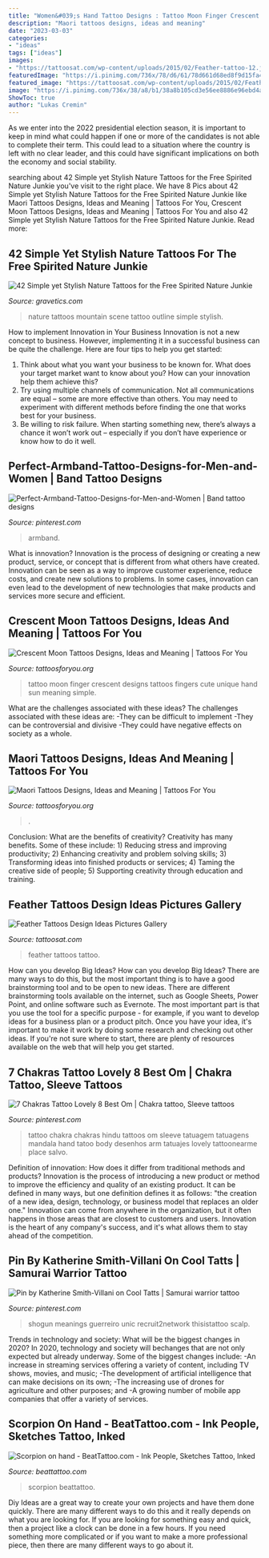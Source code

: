 ```yaml
---
title: "Women&#039;s Hand Tattoo Designs : Tattoo Moon Finger Crescent Designs Tattoos Fingers Cute Unique Hand Sun Meaning Simple"
description: "Maori tattoos designs, ideas and meaning"
date: "2023-03-03"
categories:
- "ideas"
tags: ["ideas"]
images:
- "https://tattoosat.com/wp-content/uploads/2015/02/Feather-tattoo-12.jpg"
featuredImage: "https://i.pinimg.com/736x/78/d6/61/78d661d68ed8f9d15fa4aa47c75ada0e.jpg"
featured_image: "https://tattoosat.com/wp-content/uploads/2015/02/Feather-tattoo-12.jpg"
image: "https://i.pinimg.com/736x/38/a8/b1/38a8b105cd3e56ee8886e96ebd4acb16.jpg"
ShowToc: true
author: "Lukas Cremin"
---
```



As we enter into the 2022 presidential election season, it is important to keep in mind what could happen if one or more of the candidates is not able to complete their term. This could lead to a situation where the country is left with no clear leader, and this could have significant implications on both the economy and social stability.

	

		
searching about 42 Simple yet Stylish Nature Tattoos for the Free Spirited Nature Junkie you've visit to the right place. We have 8 Pics about 42 Simple yet Stylish Nature Tattoos for the Free Spirited Nature Junkie like Maori Tattoos Designs, Ideas and Meaning | Tattoos For You, Crescent Moon Tattoos Designs, Ideas and Meaning | Tattoos For You and also 42 Simple yet Stylish Nature Tattoos for the Free Spirited Nature Junkie. Read more:
		
    
## 42 Simple Yet Stylish Nature Tattoos For The Free Spirited Nature Junkie

<img loading=lazy src="https://www.gravetics.com/wp-content/uploads/2017/08/A-great-mountain-scene-that-needs-no-outline..jpg" onerror="this.onerror=null;this.src='https://tse2.mm.bing.net/th?id=OIP.r5twdzaDS0zQm46lyYazZAHaLK&amp;pid=15.1';" alt="42 Simple yet Stylish Nature Tattoos for the Free Spirited Nature Junkie">

_Source: gravetics.com_

>nature tattoos mountain scene tattoo outline simple stylish. 

	

How to implement Innovation in Your Business
Innovation is not a new concept to business. However, implementing it in a successful business can be quite the challenge. Here are four tips to help you get started: 
1. Think about what you want your business to be known for. What does your target market want to know about you? How can your innovation help them achieve this? 
2. Try using multiple channels of communication. Not all communications are equal – some are more effective than others. You may need to experiment with different methods before finding the one that works best for your business. 
3. Be willing to risk failure. When starting something new, there’s always a chance it won’t work out – especially if you don’t have experience or know how to do it well.

    
## Perfect-Armband-Tattoo-Designs-for-Men-and-Women | Band Tattoo Designs

<img loading=lazy src="https://i.pinimg.com/736x/38/a8/b1/38a8b105cd3e56ee8886e96ebd4acb16.jpg" onerror="this.onerror=null;this.src='https://tse1.mm.bing.net/th?id=OIP.zRVcdDbdyPB3qEFzjnH-ZAHaKM&amp;pid=15.1';" alt="Perfect-Armband-Tattoo-Designs-for-Men-and-Women | Band tattoo designs">

_Source: pinterest.com_

>armband. 

	

What is innovation?
Innovation is the process of designing or creating a new product, service, or concept that is different from what others have created. Innovation can be seen as a way to improve customer experience, reduce costs, and create new solutions to problems. In some cases, innovation can even lead to the development of new technologies that make products and services more secure and efficient.

    
## Crescent Moon Tattoos Designs, Ideas And Meaning | Tattoos For You

<img loading=lazy src="https://www.tattoosforyou.org/wp-content/uploads/2016/05/Crescent-Moon-Tattoo-Finger.jpg" onerror="this.onerror=null;this.src='https://tse1.mm.bing.net/th?id=OIP.ZBsC-TeaeqxwkN0v-pawFgHaKV&amp;pid=15.1';" alt="Crescent Moon Tattoos Designs, Ideas and Meaning | Tattoos For You">

_Source: tattoosforyou.org_

>tattoo moon finger crescent designs tattoos fingers cute unique hand sun meaning simple. 

	

What are the challenges associated with these ideas?
The challenges associated with these ideas are: 
-They can be difficult to implement
-They can be controversial and divisive
-They could have negative effects on society as a whole.

    
## Maori Tattoos Designs, Ideas And Meaning | Tattoos For You

<img loading=lazy src="https://www.tattoosforyou.org/wp-content/uploads/2013/09/Maori-Sleeve-Tattoos-764x1024.jpg" onerror="this.onerror=null;this.src='https://tse1.mm.bing.net/th?id=OIP.KkL-gPOp6gvG78kt-5ddpwHaJ7&amp;pid=15.1';" alt="Maori Tattoos Designs, Ideas and Meaning | Tattoos For You">

_Source: tattoosforyou.org_

>. 

	

Conclusion: What are the benefits of creativity?
Creativity has many benefits. Some of these include: 1) Reducing stress and improving productivity; 2) Enhancing creativity and problem solving skills; 3) Transforming ideas into finished products or services; 4) Taming the creative side of people; 5) Supporting creativity through education and training.

    
## Feather Tattoos Design Ideas Pictures Gallery

<img loading=lazy src="https://tattoosat.com/wp-content/uploads/2015/02/Feather-tattoo-12.jpg" onerror="this.onerror=null;this.src='https://tse2.mm.bing.net/th?id=OIP.tFJcpxpuqJ1nbNSHmPyT-gHaLC&amp;pid=15.1';" alt="Feather Tattoos Design Ideas Pictures Gallery">

_Source: tattoosat.com_

>feather tattoos tattoo. 

	

How can you develop Big Ideas?
How can you develop Big Ideas? There are many ways to do this, but the most important thing is to have a good brainstorming tool and to be open to new ideas. There are different brainstorming tools available on the internet, such as Google Sheets, Power Point, and online software such as Evernote. The most important part is that you use the tool for a specific purpose - for example, if you want to develop ideas for a business plan or a product pitch. Once you have your idea, it's important to make it work by doing some research and checking out other ideas. If you're not sure where to start, there are plenty of resources available on the web that will help you get started.

    
## 7 Chakras Tattoo Lovely 8 Best Om | Chakra Tattoo, Sleeve Tattoos

<img loading=lazy src="https://i.pinimg.com/736x/5a/f6/84/5af684058dfa0d76f84bf41bc80b0ea1.jpg" onerror="this.onerror=null;this.src='https://tse1.mm.bing.net/th?id=OIP.683yfSl0Addsi8xY_rY2XQHaJ3&amp;pid=15.1';" alt="7 Chakras Tattoo Lovely 8 Best Om | Chakra tattoo, Sleeve tattoos">

_Source: pinterest.com_

>tattoo chakra chakras hindu tattoos om sleeve tatuagem tatuagens mandala hand tatoo body desenhos arm tatuajes lovely tattoonearme place salvo. 

	

Definition of innovation: How does it differ from traditional methods and products?
Innovation is the process of introducing a new product or method to improve the efficiency and quality of an existing product. It can be defined in many ways, but one definition defines it as follows: "the creation of a new idea, design, technology, or business model that replaces an older one." Innovation can come from anywhere in the organization, but it often happens in those areas that are closest to customers and users. Innovation is the heart of any company's success, and it's what allows them to stay ahead of the competition.

    
## Pin By Katherine Smith-Villani On Cool Tatts | Samurai Warrior Tattoo

<img loading=lazy src="https://i.pinimg.com/736x/78/d6/61/78d661d68ed8f9d15fa4aa47c75ada0e.jpg" onerror="this.onerror=null;this.src='https://tse3.mm.bing.net/th?id=OIP.3m1y74hQxvyXrZaYtt7RhgHaJ3&amp;pid=15.1';" alt="Pin by Katherine Smith-Villani on Cool Tatts | Samurai warrior tattoo">

_Source: pinterest.com_

>shogun meanings guerreiro unic recruit2network thisistattoo scalp. 

	

Trends in technology and society: What will be the biggest changes in 2020?
In 2020, technology and society will bechanges that are not only expected but already underway. 
Some of the biggest changes include: 
-An increase in streaming services offering a variety of content, including TV shows, movies, and music; 
-The development of artificial intelligence that can make decisions on its own; 
-The increasing use of drones for agriculture and other purposes; and 
-A growing number of mobile app companies that offer a variety of services.

    
## Scorpion On Hand - BeatTattoo.com - Ink People, Sketches Tattoo, Inked

<img loading=lazy src="http://beattattoo.com/wp-content/uploads/2020/07/578.jpg" onerror="this.onerror=null;this.src='https://tse3.mm.bing.net/th?id=OIP.HVPhzA-Lymq2FXm4OTDNCwHaLH&amp;pid=15.1';" alt="Scorpion on hand - BeatTattoo.com - Ink People, Sketches Tattoo, Inked">

_Source: beattattoo.com_

>scorpion beattattoo. 

	

Diy Ideas are a great way to create your own projects and have them done quickly. There are many different ways to do this and it really depends on what you are looking for. If you are looking for something easy and quick, then a project like a clock can be done in a few hours. If you need something more complicated or if you want to make a more professional piece, then there are many different ways to go about it.

